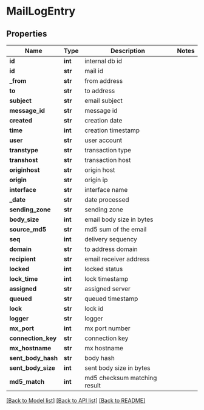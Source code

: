 # MailLogEntry

## Properties
Name | Type | Description | Notes
------------ | ------------- | ------------- | -------------
**id** | **int** | internal db id | 
**id** | **str** | mail id | 
**_from** | **str** | from address | 
**to** | **str** | to address | 
**subject** | **str** | email subject | 
**message_id** | **str** | message id | 
**created** | **str** | creation date | 
**time** | **int** | creation timestamp | 
**user** | **str** | user account | 
**transtype** | **str** | transaction type | 
**transhost** | **str** | transaction host | 
**originhost** | **str** | origin host | 
**origin** | **str** | origin ip | 
**interface** | **str** | interface name | 
**_date** | **str** | date processed | 
**sending_zone** | **str** | sending zone | 
**body_size** | **int** | email body size in bytes | 
**source_md5** | **str** | md5 sum of the email | 
**seq** | **int** | delivery sequency | 
**domain** | **str** | to address domain | 
**recipient** | **str** | email receiver address | 
**locked** | **int** | locked status | 
**lock_time** | **int** | lock timestamp | 
**assigned** | **str** | assigned server | 
**queued** | **str** | queued timestamp | 
**lock** | **str** | lock id | 
**logger** | **str** | logger | 
**mx_port** | **int** | mx port number | 
**connection_key** | **str** | connection key | 
**mx_hostname** | **str** | mx hostname | 
**sent_body_hash** | **str** | body hash | 
**sent_body_size** | **int** | sent body size in bytes | 
**md5_match** | **int** | md5 checksum matching result | 

[[Back to Model list]](../README.md#documentation-for-models) [[Back to API list]](../README.md#documentation-for-api-endpoints) [[Back to README]](../README.md)

